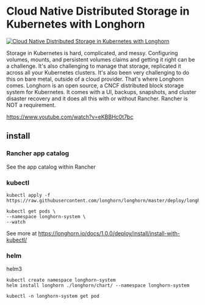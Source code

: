# Cloud Native Distributed Storage in Kubernetes with Longhorn


[![Cloud Native Distributed Storage in Kubernetes with Longhorn](https://img.youtube.com/vi/eKBBHc0t7bc/0.jpg)](https://www.youtube.com/watch?v=eKBBHc0t7bc "Cloud Native Distributed Storage in Kubernetes with Longhorn")


Storage in Kubernetes is hard, complicated, and messy.  Configuring volumes, mounts, and persistent volumes claims and getting it right can be a challenge.  It's also challenging to manage that storage, replicated it across all your Kubernetes clusters.  It's also been very challenging to do this on bare metal, outside of a cloud provider.  That's where Longhorn comes.  Longhorn is an open source, a CNCF distributed block storage system for Kubernetes.  It comes with a UI, backups, snapshots, and cluster disaster recovery and it does all this with or without Rancher.  Rancher is NOT a requirement.



https://www.youtube.com/watch?v=eKBBHc0t7bc


## install

### Rancher app catalog

See the app catalog within Rancher



### kubectl


```
kubectl apply -f https://raw.githubusercontent.com/longhorn/longhorn/master/deploy/longhorn.yaml
```


```
kubectl get pods \
--namespace longhorn-system \
--watch

```

See more at https://longhorn.io/docs/1.0.0/deploy/install/install-with-kubectl/


### helm

helm3

```
kubectl create namespace longhorn-system
helm install longhorn ./longhorn/chart/ --namespace longhorn-system
```

```
kubectl -n longhorn-system get pod
```